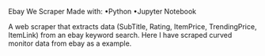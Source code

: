 Ebay We Scraper
Made with:
    •Python 
    •Jupyter Notebook

A web scraper that extracts data (SubTitle, Rating, ItemPrice, TrendingPrice, ItemLink) from an ebay keyword search. Here I have scraped curved monitor data from ebay as a example.
